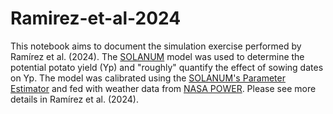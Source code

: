 # Ramirez-et-al-2024
This notebook aims to document the simulation exercise performed by Ramírez et al. (2024). The [SOLANUM](https://cipotato.org/site/inrm/home/downmod.htm) model was used to determine the potential potato yield (Yp) and "roughly" quantify the effect of sowing dates on Yp. The model was calibrated using the [SOLANUM's Parameter Estimator](https://doi.org/10.1515/opag-2018-0019) and fed with weather data from [NASA POWER](https://cran.r-project.org/web/packages/nasapower/index.html). Please see more details in Ramírez et al. (2024).
